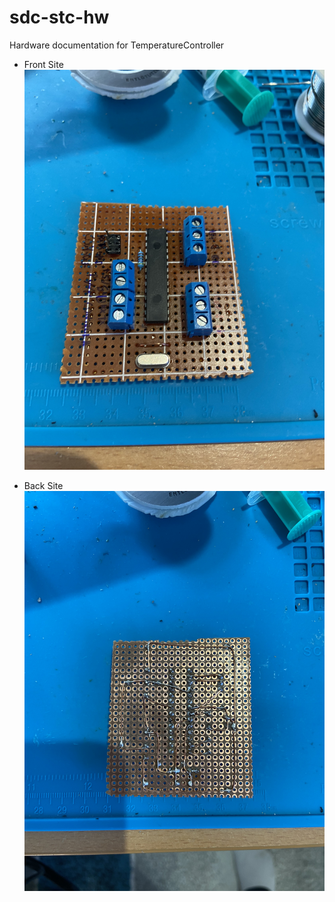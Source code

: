 # sdc-stc-hw
Hardware documentation for TemperatureController

* Front Site
![](imgs/IMG_8621.jpeg?raw=true "Front site")

* Back Site
![](imgs/IMG_8622.jpeg?raw=true "Back site")
